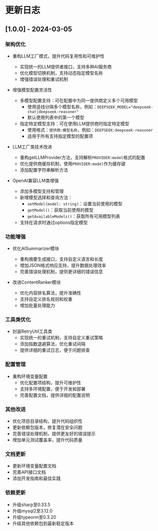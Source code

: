 # 更新日志

## [1.0.0] - 2024-03-05

### 架构优化
- 重构LLM工厂模式，提升代码复用性和可维护性
  - 实现统一的LLM提供者接口，支持多种AI服务商
  - 优化模型切换机制，支持动态指定模型名称
  - 增强错误处理和重试机制

- 增强模型配置灵活性
  - 多模型配置支持：可在配置中为同一提供商定义多个可用模型
    - 使用竖线分隔多个模型名称，例如：`DEEPSEEK_MODEL="deepseek-chat|deepseek-reasoner"`
    - 默认使用列表中的第一个模型
  - 指定特定模型支持：可在使用LLM提供商时指定特定模型
    - 使用格式：`提供商:模型名称`，例如：`DEEPSEEK:deepseek-reasoner`
    - 适用于所有支持指定模型的配置项

- LLM工厂类技术改进
  - 重构getLLMProvider方法，支持解析`PROVIDER:model`格式的配置
  - 优化提供商缓存机制，使用`PROVIDER:model`作为缓存键
  - 添加配置字符串解析方法

- OpenAI兼容LLM类增强
  - 添加多模型支持和管理
  - 新增模型选择和查询方法：
    - `setModel(model: string)`：设置当前使用的模型
    - `getModel()`：获取当前使用的模型
    - `getAvailableModels()`：获取所有可用模型列表
  - 支持在请求时通过options指定模型

### 功能增强
- 优化AISummarizer模块
  - 重构摘要生成接口，支持自定义语言和长度
  - 增加JSON格式响应支持，提升数据处理效率
  - 完善错误处理机制，提供更详细的错误信息

- 改进ContentRanker模块
  - 优化内容排名算法，提升准确性
  - 支持自定义排名规则和权重
  - 增加批量处理能力

### 工具类优化
- 封装RetryUtil工具类
  - 实现统一的重试机制，支持自定义重试策略
  - 添加指数退避算法，优化重试间隔
  - 提供详细的重试日志，便于问题排查

### 配置管理
- 重构环境变量配置
  - 优化配置项结构，提升可维护性
  - 支持多环境配置，便于开发和部署
  - 完善配置文档，提供详细的配置说明

### 其他改进
- 优化项目目录结构，提升代码组织性
- 更新依赖包版本，修复潜在安全问题
- 完善错误处理机制，提供更友好的错误提示
- 增加单元测试覆盖率，提升代码质量

### 文档更新
- 更新环境变量配置文档
- 完善API接口文档
- 添加开发指南和最佳实践

### 依赖更新
- 升级sharp至0.33.5
- 升级mysql2至3.12.0
- 升级typeorm至0.3.20
- 升级其他依赖包到最新稳定版本